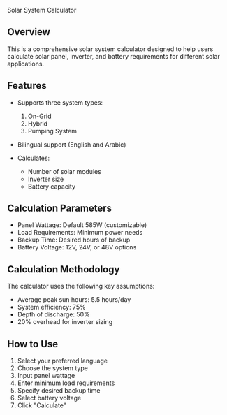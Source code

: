 Solar System Calculator

## Overview
This is a comprehensive solar system calculator designed to help users calculate solar panel, inverter, and battery requirements for different solar applications.

## Features
- Supports three system types:
  1. On-Grid
  2. Hybrid
  3. Pumping System

- Bilingual support (English and Arabic)
- Calculates:
  - Number of solar modules
  - Inverter size
  - Battery capacity

## Calculation Parameters
- Panel Wattage: Default 585W (customizable)
- Load Requirements: Minimum power needs
- Backup Time: Desired hours of backup
- Battery Voltage: 12V, 24V, or 48V options

## Calculation Methodology
The calculator uses the following key assumptions:
- Average peak sun hours: 5.5 hours/day
- System efficiency: 75%
- Depth of discharge: 50%
- 20% overhead for inverter sizing

## How to Use
1. Select your preferred language
2. Choose the system type
3. Input panel wattage
4. Enter minimum load requirements
5. Specify desired backup time
6. Select battery voltage
7. Click "Calculate"
